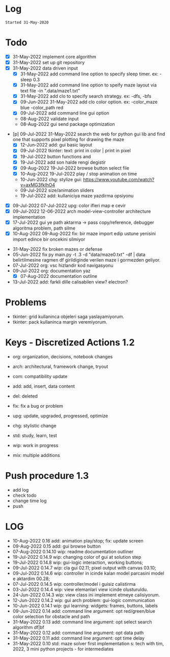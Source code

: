 # Log
`Started 31-May-2020`

# Todo
- [x] 31-May-2022 implement core algorithm
- [x] 31-May-2022 set up git repository
- [x] 31-May-2022 data driven input
    - [x] 31-May-2022 add command line option to specify sleep timer. ex: -sleep 0.3
    - [x] 31-May-2022 add command line option to speify maze layout via text file -in ".data/maze1.txt" 
    - [x] 31-May-2022 add clo to specify search strategy. ex: -dfs, -bfs
    - [x] 09-Jun-2022 31-May-2022 add clo color option. ex: -color_maze blue -color_path red
    - [x] 09-Jul-2022 add command line gui option
    - 08-Aug-2022 validate input
    - 08-Aug-2022 gui send package optimization
- [p] 09-Jul-2022 31-May-2022 search the web for python gui lib and find one that supports pixel plotting for drawing the maze
    - [x] 12-Jun-2022 add: gui basic layout
    - [x] 09-Jul-2022 tkinter: text: print in color | print in pixel
    - [x] 19-Jul-2022 button functions and 
    - [x] 19-Jul-2022 add son halde rengi degistir
    - [x] 09-Aug-2022 19-Jul-2022 browse button select file
    - [x] 10-Aug-2022 19-Jul-2022 play / stop animation on time
    - 10-Jun-2022 chg: stylize gui: https://www.youtube.com/watch?v=axMG3fkIhO4
    - 09-Jul-2022 size/animation sliders
    - 19-Jul-2022 add: kullaniciya maze yazdirma opsiyonu
- [x] 09-Jul-2022 07-Jul-2022 upg: color ifleri map e cevir
- [x] 09-Jul-2022 12-06-2022 arch model-view-controller architecture implementation 
- [x] 17-Jul-2022 gui ye path aktarma -> pass copy/reference, debugger algoritma problem, path silme
- [x] 10-Aug-2022 09-Aug-2022 fix: bir maze import edip ustune yenisini import edince bir oncekini silmiyor
- 31-May-2022 fix broken mazes or defense
- 05-Jun-2022 fix py main.py -t .3 -d "data/maze0.txt" -df | data belirtilmesine ragmen df girildiginde verilen maze i gormezden geliyor.
- 07-Jul-2022 org: vsc hizlandir kod navigasyonu
- 09-Jul-2022 org: documentation yaz
    - [x] 07-Aug-2022 documentation outline
- 13-Jul-2022 add: farkli dille calisabilen view? electron?

# Problems
- tkinter: grid kullaninca objeleri saga yaslayamiyorum.
- tkinter: pack kullaninca margin veremiyorum.

# Keys - Discretized Actions 1.2
- org: organization, decisions, notebook changes
- arch: architectural, framework change, tryout

- com: compatibility update
- add: add, insert, data content

- del: deleted
- fix: fix a bug or problem
- upg: update, upgraded, progressed, optimize
- chg: stylistic change

- std: study, learn, test
- wip: work in progress
- mix: multiple additions

# Push procedure 1.3
- add log
- check todo
- change time log
- push

# LOG
- 10-Aug-2022 0.16      add: animation play/stop; fix: update screen
- 09-Aug-2022 0.15      add: gui browse button
- 07-Aug-2022 0.14.10   wip: readme documentation outliner
- 19-Jul-2022 0.14.9    wip: changing color of gui at solution step
- 19-Jul-2022 0.14.8    wip: gui-logic interaction, working buttons;
- 09-Jul-2022 0.14.7    wip: cla gui 02.11; pixel output with canvas 03.10;
- 09-Jul-2022 0.14.6    wip: controller in icinde kalan model parcasini model e aktardim 00.28; 
- 07-Jul-2022 0.14.5    wip: controller/model i guisiz calistirma
- 03-Jul-2022 0.14.4    wip: view elemanlari view icinde olusturuldu.
- 24-Jun-2022 0.14.3    wip: view class ini implement etmeye calisiyorum.
- 12-Jun-2022 0.14.2    wip: gui arch problem: gui-logic communication 
- 10-Jun-2022 0.14.1    wip: gui learning: widgets: frames, buttons, labels
- 09-Jun-2022 0.14      add: command line argument: opt red/green/blue color selection for obstacle and path
- 31-May-2022 0.13      add: command line argument: opt select search algorithm df|bf
- 31-May-2022 0.12      add: command line argument: opt data path
- 31-May-2022 0.11      add: command line argument: opt time delay
- 31-May-2022 0.10      std: maze solver first implementation s: tech with tim, 2022, 3 mini python projects - for intermediates